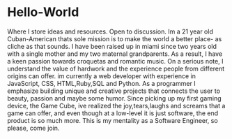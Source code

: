 # Hello-World
Where I store ideas and resources. Open to discussion.
  Im a 21 year old Cuban-American thats sole mission is to make the world a better place- as cliche as that sounds. I have been raised up in miami since two years old with a single mother and my two maternal grandparents. As a result, I have a keen passion towards croquetas and romantic music. On a serious note, I understand the value of hardwork and the experience people from different origins can offer. im currently a web developer with experience in JavaScript, CSS, HTML,Ruby,SQL and Python. As a programmer I emphasize building unique and creative projects that connects the user to beauty, passion and maybe some humor. Since picking up my first gaming device, the Game Cube, ive realized the joy,tears,laughs and screams that a game can offer, and even though at a low-level it is just software, the end product is so much more. This is my mentality as a Software Engineer, so please, come join.

